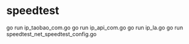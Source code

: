 # speedtest

go run ip_taobao_com.go
go run ip_api_com.go
go run ip_la.go
go run speedtest_net_speedtest_config.go

